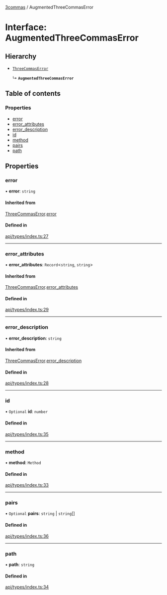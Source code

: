 [3commas](../README.md) / AugmentedThreeCommasError

# Interface: AugmentedThreeCommasError

## Hierarchy

- [`ThreeCommasError`](ThreeCommasError.md)

  ↳ **`AugmentedThreeCommasError`**

## Table of contents

### Properties

- [error](AugmentedThreeCommasError.md#error)
- [error_attributes](AugmentedThreeCommasError.md#error_attributes)
- [error_description](AugmentedThreeCommasError.md#error_description)
- [id](AugmentedThreeCommasError.md#id)
- [method](AugmentedThreeCommasError.md#method)
- [pairs](AugmentedThreeCommasError.md#pairs)
- [path](AugmentedThreeCommasError.md#path)

## Properties

### error

• **error**: `string`

#### Inherited from

[ThreeCommasError](ThreeCommasError.md).[error](ThreeCommasError.md#error)

#### Defined in

[api/types/index.ts:27](https://github.com/ozum/3commas/blob/a66959b/src/api/types/index.ts#L27)

---

### error_attributes

• **error_attributes**: `Record`\<`string`, `string`\>

#### Inherited from

[ThreeCommasError](ThreeCommasError.md).[error_attributes](ThreeCommasError.md#error_attributes)

#### Defined in

[api/types/index.ts:29](https://github.com/ozum/3commas/blob/a66959b/src/api/types/index.ts#L29)

---

### error_description

• **error_description**: `string`

#### Inherited from

[ThreeCommasError](ThreeCommasError.md).[error_description](ThreeCommasError.md#error_description)

#### Defined in

[api/types/index.ts:28](https://github.com/ozum/3commas/blob/a66959b/src/api/types/index.ts#L28)

---

### id

• `Optional` **id**: `number`

#### Defined in

[api/types/index.ts:35](https://github.com/ozum/3commas/blob/a66959b/src/api/types/index.ts#L35)

---

### method

• **method**: `Method`

#### Defined in

[api/types/index.ts:33](https://github.com/ozum/3commas/blob/a66959b/src/api/types/index.ts#L33)

---

### pairs

• `Optional` **pairs**: `string` \| `string`[]

#### Defined in

[api/types/index.ts:36](https://github.com/ozum/3commas/blob/a66959b/src/api/types/index.ts#L36)

---

### path

• **path**: `string`

#### Defined in

[api/types/index.ts:34](https://github.com/ozum/3commas/blob/a66959b/src/api/types/index.ts#L34)
